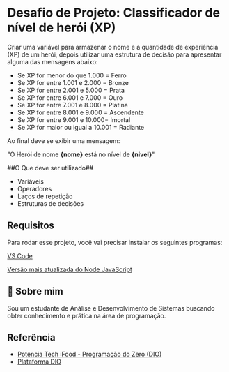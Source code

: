 
# Desafio de Projeto: Classificador de nível de herói (XP)

Criar uma variável para armazenar o nome e a quantidade de experiência (XP) de um herói, depois utilizar uma estrutura de decisão para apresentar alguma das mensagens abaixo:


- Se XP for menor do que 1.000 = Ferro
- Se XP for entre 1.001 e 2.000 = Bronze
- Se XP for entre 2.001 e 5.000 = Prata
- Se XP for entre 6.001 e 7.000 = Ouro
- Se XP for entre 7.001 e 8.000 = Platina
- Se XP for entre 8.001 e 9.000 = Ascendente
- Se XP for entre 9.001 e 10.000= Imortal
- Se XP for maior ou igual a 10.001 = Radiante

Ao final deve se exibir uma mensagem:

"O Herói de nome **{nome}** está no nível de **{nivel}**"

##O Que deve ser utilizado##

- Variáveis
- Operadores
- Laços de repetição
- Estruturas de decisões

## Requisitos

Para rodar esse projeto, você vai precisar instalar os seguintes programas:

[VS Code](https://code.visualstudio.com/)

[Versão mais atualizada do Node JavaScript](https://nodejs.org/en)




## 🚀 Sobre mim
Sou um estudante de Análise e Desenvolvimento de Sistemas buscando obter conhecimento e prática na área de programação.


## Referência

 - [Potência Tech iFood - Programação do Zero (DIO)](https://web.dio.me/track/potencia-tech-ifood-programacao-do-zero)
 - [Plataforma DIO](https://dio.me)
